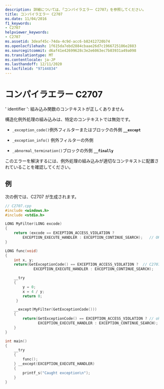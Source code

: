 ```yaml
---
description: 詳細については、「コンパイラエラー C2707」を参照してください。
title: コンパイラエラー C2707
ms.date: 11/04/2016
f1_keywords:
- C2707
helpviewer_keywords:
- C2707
ms.assetid: 3deaf45c-74da-4c9d-acc6-b82412720b74
ms.openlocfilehash: 1f615da7ebd2884cbaae26d7c1966725186e2883
ms.sourcegitcommit: d6af41e42699628c3e2e6063ec7b03931a49a098
ms.translationtype: MT
ms.contentlocale: ja-JP
ms.lasthandoff: 12/11/2020
ms.locfileid: "97144834"
---
```

# <a name="compiler-error-c2707"></a>コンパイラエラー C2707

' identifier ': 組み込み関数のコンテキストが正しくありません

構造化例外処理の組み込みは、特定のコンテキストでは無効です。

- `_exception_code()`例外フィルターまたはブロックの外側 **`__except`**

- `_exception_info()` 例外フィルターの外側

- `_abnormal_termination()`ブロックの外側 **`__finally`**

このエラーを解決するには、例外処理の組み込みが適切なコンテキストに配置されていることを確認してください。

## <a name="example"></a>例

次の例では、C2707 が生成されます。

```cpp
// C2707.cpp
#include <windows.h>
#include <stdio.h>

LONG MyFilter(LONG excode)
{
    return (excode == EXCEPTION_ACCESS_VIOLATION ?
        EXCEPTION_EXECUTE_HANDLER : EXCEPTION_CONTINUE_SEARCH);   // OK
}

LONG func(void)
{
    int x, y;
    return(GetExceptionCode() == EXCEPTION_ACCESS_VIOLATION ?  // C2707
             EXCEPTION_EXECUTE_HANDLER : EXCEPTION_CONTINUE_SEARCH);

    __try
    {
        y = 0;
        x = 4 / y;
        return 0;
     }

    __except(MyFilter(GetExceptionCode()))
    {
        return(GetExceptionCode() == EXCEPTION_ACCESS_VIOLATION ? // ok
               EXCEPTION_EXECUTE_HANDLER : EXCEPTION_CONTINUE_SEARCH);
    }
}

int main()
{
    __try
    {
        func();
    } __except(EXCEPTION_EXECUTE_HANDLER)
    {
        printf_s("Caught exception\n");
    }
}
```
